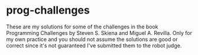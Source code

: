 # prog-challenges

These are my solutions for some of the challenges in the book Programming Challenges by Steven S. Skiena and Miguel A. Revilla.
Only for my own practice and you should not assume the solutions are good or correct since it's not guaranteed I've submitted them to the robot judge.
